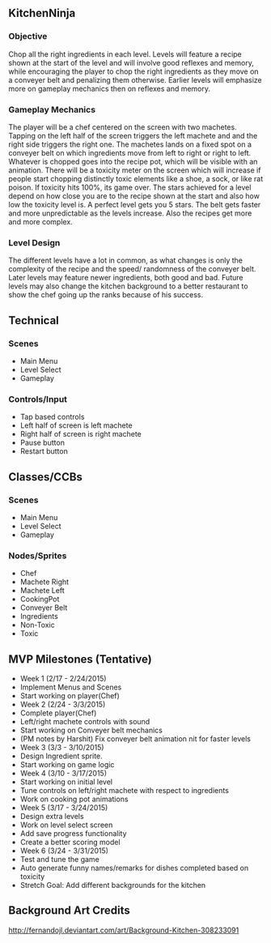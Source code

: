 ## KitchenNinja
### Objective
Chop all the right ingredients in each level. Levels will feature a recipe shown at the start of the level and will involve good reflexes and memory, while encouraging the player to chop the right ingredients as they move on a conveyer belt and penalizing them otherwise. Earlier levels will emphasize more on gameplay mechanics then on reflexes and memory.


### Gameplay Mechanics
The player will be a chef centered on the screen with two machetes. Tapping on the left half of the screen triggers the left machete and and the right side triggers the right one. The machetes lands on a fixed spot on a conveyer belt on which ingredients move from left to right or right to left. Whatever is chopped goes into the recipe pot, which will be visible with an animation. There will be a toxicity meter on the screen which will increase if people start chopping distinctly toxic elements like a shoe, a sock, or like rat poison. If toxicity hits 100%, its game over. The stars achieved for a level depend on how close you are to the recipe shown at the start and also how low the toxicity level is. A perfect level gets you 5 stars. The belt gets faster and more unpredictable as the levels increase. Also the recipes get more and more complex.


### Level Design
The different levels have a lot in common, as what changes is only the complexity of the recipe and the speed/ randomness of the conveyer belt. Later levels may feature newer ingredients, both good and bad. Future levels may also change the kitchen background to a better restaurant to show the chef going up the ranks because of his success.


## Technical
### Scenes
* Main Menu
* Level Select
* Gameplay

### Controls/Input
* Tap based controls
 * Left half of screen is left machete
 * Right half of screen is right machete
 * Pause button
 * Restart button


## Classes/CCBs
### Scenes
* Main Menu
* Level Select
* Gameplay

### Nodes/Sprites
* Chef
* Machete Right
* Machete Left
* CookingPot
* Conveyer Belt
* Ingredients
* Non-Toxic
* Toxic


## MVP Milestones (Tentative)
* Week 1 (2/17 - 2/24/2015)
 * Implement Menus and Scenes
 * Start working on player(Chef)
* Week 2 (2/24 - 3/3/2015)
 * Complete player(Chef)
 * Left/right machete controls with sound
 * Start working on Conveyer belt mechanics
 * (PM notes by Harshit) Fix conveyer belt animation nit for faster
   levels
* Week 3 (3/3 - 3/10/2015)
 * Design Ingredient sprite.
 * Start working on game logic
* Week 4 (3/10 - 3/17/2015)
 * Start working on initial level
 * Tune controls on left/right machete with respect to ingredients
 * Work on cooking pot animations
* Week 5 (3/17 - 3/24/2015)
 * Design extra levels
 * Work on level select screen
 * Add save progress functionality
 * Create a better scoring model
* Week 6 (3/24 - 3/31/2015)
 * Test and tune the game
 * Auto generate funny names/remarks for dishes completed based on toxicity
 * Stretch Goal: Add different backgrounds for the kitchen

## Background Art Credits
http://fernandojl.deviantart.com/art/Background-Kitchen-308233091
